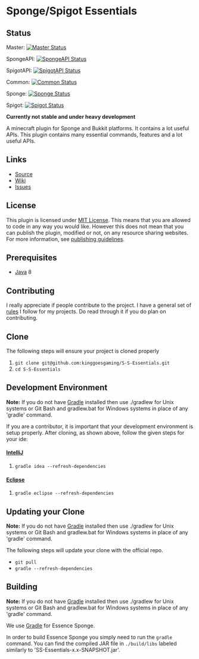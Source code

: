 Sponge/Spigot Essentials
========================

## Status

Master: [![Master Status]](https://travis-ci.org/kinggoesgaming/S-S-Essentials)

SpongeAPI: [![SpongeAPI Status]](https://travis-ci.org/kinggoesgaming/S-S-Essentials)

SpigotAPI: [![SpigotAPI Status]](https://travis-ci.org/kinggoesgaming/S-S-Essentials)

Common: [![Common Status]](https://travis-ci.org/kinggoesgaming/S-S-Essentials)

Sponge: [![Sponge Status]](https://travis-ci.org/kinggoesgaming/S-S-Essentials)

Spigot: [![Spigot Status]](https://travis-ci.org/kinggoesgaming/S-S-Essentials)

**Currently not stable and under heavy development**

A minecraft plugin for Sponge and Bukkit platforms.
It contains a lot useful APIs.
This plugin contains many essential commands, features and a lot useful APIs.

## Links ##
* [Source]
* [Wiki]
* [Issues]

## License ##
This plugin is licensed under [MIT License].
This means that you are allowed to code in any way you would like.
However this does not mean that you can publish the plugin, modified or not, on any resource sharing websites.
For more information, see [publishing guidelines].

## Prerequisites ##
* [Java] 8

## Contributing ##
I really appreciate if people contribute to the project.
I have a general set of [rules] I follow for my projects.
Do read through it if you do plan on contributing.

## Clone ##
The following steps will ensure your project is cloned properly

1. `git clone git@github.com:kinggoesgaming/S-S-Essentials.git`
2. `cd S-S-Essentials`

## Development Environment ##
__Note:__ If you do not have [Gradle] installed then use ./gradlew for Unix systems or Git Bash and gradlew.bat for
Windows systems in place of any 'gradle' command.

If you are a contributor, it is important that your development environment is setup properly. After cloning, as shown 
above, follow the given steps for your ide:

#### [IntelliJ]

1. `gradle idea --refresh-dependencies`

#### [Eclipse]

1. `gradle eclipse --refresh-dependencies`

## Updating your Clone ##
__Note:__ If you do not have [Gradle] installed then use ./gradlew for Unix systems or Git Bash and gradlew.bat for
Windows systems in place of any 'gradle' command.

The following steps will update your clone with the official repo.

* `git pull`
* `gradle --refresh-dependencies`

## Building
__Note:__ If you do not have [Gradle] installed then use ./gradlew for Unix systems or Git Bash and gradlew.bat for
Windows systems in place of any 'gradle' command.

We use [Gradle] for Essence Sponge.

In order to build Essence Sponge you simply need to run the `gradle` command.
You can find the compiled JAR file in `./build/libs` labeled similarly to 'SS-Essentials-x.x-SNAPSHOT.jar'.

[Master Status]: https://travis-ci.org/kinggoesgaming/S-S-Essentials.svg?branch=master
[SpongeAPI Status]: https://travis-ci.org/kinggoesgaming/S-S-Essentials.svg?branch=spongeapi
[SpigotAPI Status]: https://travis-ci.org/kinggoesgaming/S-S-Essentials.svg?branch=spigotapi
[Common Status]: https://travis-ci.org/kinggoesgaming/S-S-Essentials.svg?branch=common
[Sponge Status]: https://travis-ci.org/kinggoesgaming/S-S-Essentials.svg?branch=sponge
[Spigot Status]: https://travis-ci.org/kinggoesgaming/S-S-Essentials.svg?branch=spigot
[Source]: https://github.com/kinggoesgaming/S-S-Essentials
[Wiki]: https://github.com/kinggoesgaming/S-S-Essentials/wiki
[Issues]: https://github.com/kinggoesgaming/S-S-Essentials/issues
[MIT License]: https://tldrlegal.com/license/mit-license
[publishing guidelines]: Publishing.md
[Java]: http://www.oracle.com/technetwork/java/javase/downloads/jdk8-downloads-2133151.html
[rules]: Contributors.md
[IntelliJ]: https://www.jetbrains.com/idea/
[Eclipse]: https://www.eclipse.org/
[Gradle]: https://www.gradle.org/